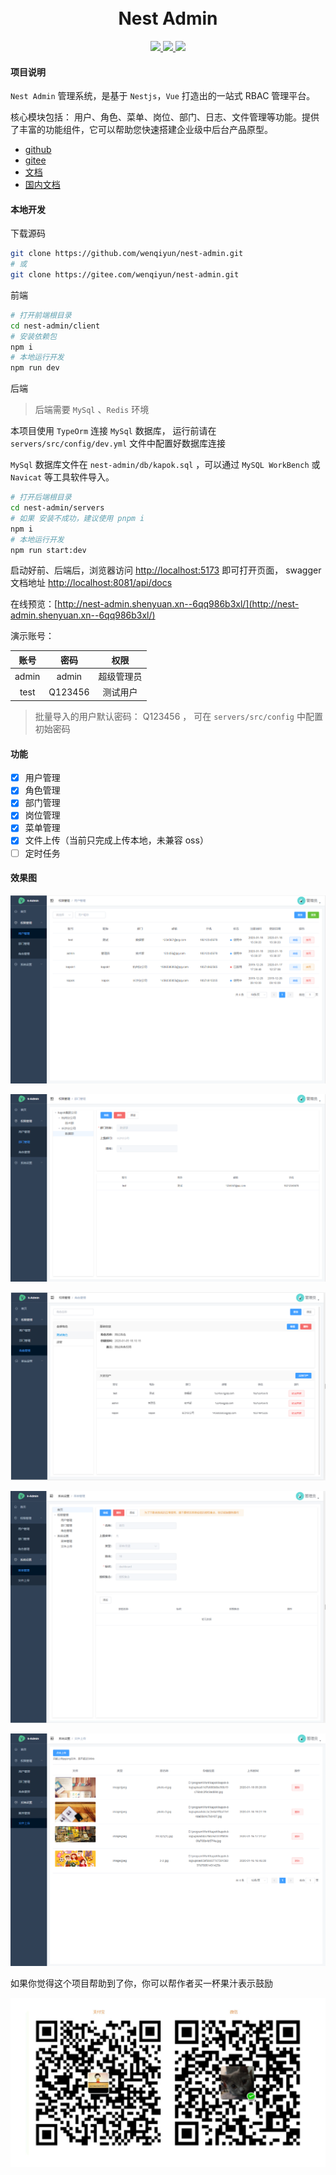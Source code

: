 <div align="center">
<br/>
<br/>
  <h1 algin="center">
    Nest Admin
  </h1>
</div>

<p align="center">
  <a href="#">
    <img src="https://img.shields.io/badge/Nest%20Admin-v2.0.0-green">
  </a>
  <a href="#">
    <img src="https://img.shields.io/badge/nestjs-v10.x-green.svg" >
  </a>
  <a href="#">
    <img src="https://img.shields.io/badge/vue-v3.x-green.svg">
  </a>
</p>

#### 项目说明

```Nest Admin``` 管理系统，是基于 ```Nestjs```，```Vue``` 打造出的一站式 RBAC 管理平台。

核心模块包括： 用户、角色、菜单、岗位、部门、日志、文件管理等功能。提供了丰富的功能组件，它可以帮助您快速搭建企业级中后台产品原型。

* [github](https://github.com/wenqiyun/nest-admin)
* [gitee](https://gitee.com/wenqiyun/nest-admin)
* [文档](https://wenqiyun.github.io/nest-admin)
* [国内文档](https://wenqiyun.gitee.io/nest-admin)

#### 本地开发

下载源码

```sh
git clone https://github.com/wenqiyun/nest-admin.git
# 或
git clone https://gitee.com/wenqiyun/nest-admin.git
```

前端

```sh
# 打开前端根目录
cd nest-admin/client
# 安装依赖包
npm i
# 本地运行开发
npm run dev
```

后端

> 后端需要 ```MySql``` 、```Redis``` 环境

本项目使用 ```TypeOrm``` 连接 ```MySql``` 数据库， 运行前请在 ```servers/src/config/dev.yml``` 文件中配置好数据库连接

```MySql``` 数据库文件在 ```nest-admin/db/kapok.sql``` ，可以通过 ```MySQL WorkBench``` 或 ```Navicat``` 等工具软件导入。

```sh
# 打开后端根目录
cd nest-admin/servers
# 如果 安装不成功，建议使用 pnpm i
npm i
# 本地运行开发
npm run start:dev
```

启动好前、后端后，浏览器访问 <http://localhost:5173> 即可打开页面， swagger 文档地址 <http://localhost:8081/api/docs>

在线预览：[http://nest-admin.shenyuan.xn--6qq986b3xl/](http://nest-admin.shenyuan.xn--6qq986b3xl/)

演示账号：

|   账号  |  密码   |    权限    |
| :-----: | :-----: | :--------: |
|  admin  |  admin  | 超级管理员 |
|  test   | Q123456 | 测试用户   |

> 批量导入的用户默认密码： Q123456 ， 可在 ```servers/src/config``` 中配置 初始密码

#### 功能

* [X] 用户管理
* [X] 角色管理
* [X] 部门管理
* [X] 岗位管理
* [X] 菜单管理
* [X] 文件上传（当前只完成上传本地，未兼容 oss）
* [ ] 定时任务

#### 效果图

![image](./upload/user.png)

![image](./upload/dept.png)

![image](./upload/role.png)

![image](./upload/menu.png)

![image](./upload//oss.png)

如果你觉得这个项目帮助到了你，你可以帮作者买一杯果汁表示鼓励

![image](./upload/pay.jpg)
